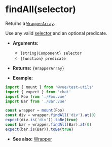 # findAll(selector)

Returns a [`WrapperArray`](../wrapper-array/README.md).

Use any valid [selector](../selectors.md) and an optional predicate.

- **Arguments:**
  - `{string|Component} selector`
  - `{function} predicate`

- **Returns:** `{WrapperArray}`

- **Example:**

```js
import { mount } from '@vue/test-utils'
import { expect } from 'chai'
import Foo from './Foo.vue'
import Bar from './Bar.vue'

const wrapper = mount(Foo)
const div = wrapper.findAll('div').at(0)
expect(div.is('div')).toBe(true)
const bar = wrapper.findAll(Bar).at(0)
expect(bar.is(Bar)).toBe(true)
```

- **See also:** [Wrapper](README.md)
